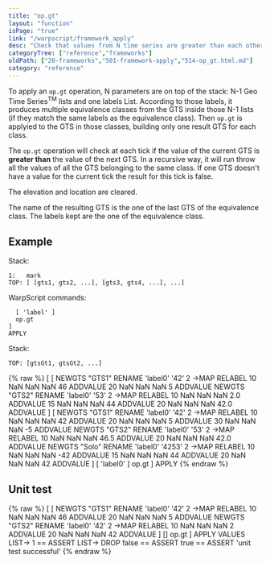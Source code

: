 ```yaml
---
title: "op.gt"
layout: "function"
isPage: "true"
link: "/warpscript/framework_apply"
desc: "Check that values from N time series are greater than each other"
categoryTree: ["reference","frameworks"]
oldPath: ["20-frameworks","501-framework-apply","514-op_gt.html.md"]
category: "reference"
---
```


To apply an `op.gt` operation, N parameters are on top of the stack: N-1 Geo Time Series<sup>TM</sup> lists and one labels List. According to those labels, it produces multiple equivalence classes from the GTS inside those N-1 lists (if they match the same labels as the equivalence class). Then `op.gt` is applyied to the GTS in those classes, building only one result GTS for each class.

The `op.gt` operation will check at each tick if the value of the current GTS is **greater than** the value of the next GTS. In a recursive way, it will run throw all the values of all the GTS belonging to the same class. If one GTS doesn't have a value for the current tick the result for this tick is false.

The elevation and location are cleared.

The name of the resulting GTS is the one of the last GTS of the equivalence class. The labels kept are the one of the equivalence class.

## Example ##

Stack:

    1:   mark
    TOP: [ [gts1, gts2, ...], [gts3, gts4, ...], ...]

WarpScript commands:

      [ 'label' ] 
      op.gt
    ]
    APPLY

Stack: 

    TOP: [gtsGt1, gtsGt2, ...]

{% raw %}
<warp10-warpscript-widget>
[
  [
    NEWGTS "GTS1" RENAME 
    'label0' '42' 2 ->MAP RELABEL
    10 NaN NaN NaN 46 ADDVALUE
    20 NaN NaN NaN 5 ADDVALUE
    NEWGTS "GTS2" RENAME 
    'label0' '53' 2 ->MAP RELABEL
    10 NaN NaN NaN 2.0 ADDVALUE
    15 NaN NaN NaN 44 ADDVALUE
    20 NaN NaN NaN 42.0 ADDVALUE
  ]
  [
     NEWGTS "GTS1" RENAME 
    'label0' '42' 2 ->MAP RELABEL
    10 NaN NaN NaN 42 ADDVALUE
    20 NaN NaN NaN 5 ADDVALUE
    30 NaN NaN NaN -5 ADDVALUE
    NEWGTS "GTS2" RENAME 
    'label0' '53' 2 ->MAP RELABEL
    10 NaN NaN NaN 46.5 ADDVALUE
    20 NaN NaN NaN 42.0 ADDVALUE
    NEWGTS "Solo" RENAME 
    'label0' '4253' 2 ->MAP RELABEL
    10 NaN NaN NaN -42 ADDVALUE
    15 NaN NaN NaN 44 ADDVALUE
    20 NaN NaN NaN 42 ADDVALUE
  ]
  [ 'label0' ]
  op.gt
]
APPLY
</warp10-warpscript-widget>
{% endraw %}  

## Unit test ##

{% raw %}
<warp10-warpscript-widget>
[
  [
    NEWGTS "GTS1" RENAME 
    'label0' '42' 2 ->MAP RELABEL
    10 NaN NaN NaN 46 ADDVALUE
    20 NaN NaN NaN 5 ADDVALUE
    NEWGTS "GTS2" RENAME 
    'label0' '42' 2 ->MAP RELABEL
    10 NaN NaN NaN 2 ADDVALUE
    20 NaN NaN NaN 42 ADDVALUE
  ]
  []
  op.gt
]
APPLY
VALUES LIST->
1 == ASSERT
LIST-> DROP
false == ASSERT
true == ASSERT
'unit test successful'
</warp10-warpscript-widget>
{% endraw %}        
